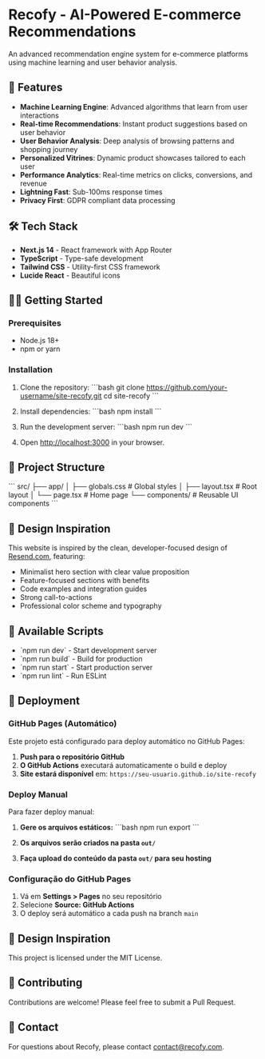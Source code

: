 # Recofy - AI-Powered E-commerce Recommendations

An advanced recommendation engine system for e-commerce platforms using machine learning and user behavior analysis.

## 🚀 Features

- **Machine Learning Engine**: Advanced algorithms that learn from user interactions
- **Real-time Recommendations**: Instant product suggestions based on user behavior
- **User Behavior Analysis**: Deep analysis of browsing patterns and shopping journey
- **Personalized Vitrines**: Dynamic product showcases tailored to each user
- **Performance Analytics**: Real-time metrics on clicks, conversions, and revenue
- **Lightning Fast**: Sub-100ms response times
- **Privacy First**: GDPR compliant data processing

## 🛠 Tech Stack

- **Next.js 14** - React framework with App Router
- **TypeScript** - Type-safe development
- **Tailwind CSS** - Utility-first CSS framework
- **Lucide React** - Beautiful icons

## 🏃‍♂️ Getting Started

### Prerequisites

- Node.js 18+ 
- npm or yarn

### Installation

1. Clone the repository:
\`\`\`bash
git clone https://github.com/your-username/site-recofy.git
cd site-recofy
\`\`\`

2. Install dependencies:
\`\`\`bash
npm install
\`\`\`

3. Run the development server:
\`\`\`bash
npm run dev
\`\`\`

4. Open [http://localhost:3000](http://localhost:3000) in your browser.

## 📁 Project Structure

\`\`\`
src/
├── app/
│   ├── globals.css      # Global styles
│   ├── layout.tsx       # Root layout
│   └── page.tsx         # Home page
└── components/          # Reusable UI components
\`\`\`

## 🎨 Design Inspiration

This website is inspired by the clean, developer-focused design of [Resend.com](https://resend.com), featuring:

- Minimalist hero section with clear value proposition
- Feature-focused sections with benefits
- Code examples and integration guides
- Strong call-to-actions
- Professional color scheme and typography

## 📝 Available Scripts

- \`npm run dev\` - Start development server
- \`npm run build\` - Build for production
- \`npm run start\` - Start production server
- \`npm run lint\` - Run ESLint

## 🚀 Deployment

### GitHub Pages (Automático)

Este projeto está configurado para deploy automático no GitHub Pages:

1. **Push para o repositório GitHub**
2. **O GitHub Actions** executará automaticamente o build e deploy
3. **Site estará disponível** em: `https://seu-usuario.github.io/site-recofy`

### Deploy Manual

Para fazer deploy manual:

1. **Gere os arquivos estáticos:**
   \`\`\`bash
   npm run export
   \`\`\`

2. **Os arquivos serão criados na pasta `out/`**

3. **Faça upload do conteúdo da pasta `out/` para seu hosting**

### Configuração do GitHub Pages

1. Vá em **Settings > Pages** no seu repositório
2. Selecione **Source: GitHub Actions**
3. O deploy será automático a cada push na branch `main`

## 🎨 Design Inspiration

This project is licensed under the MIT License.

## 🤝 Contributing

Contributions are welcome! Please feel free to submit a Pull Request.

## 📧 Contact

For questions about Recofy, please contact [contact@recofy.com](mailto:contact@recofy.com).
